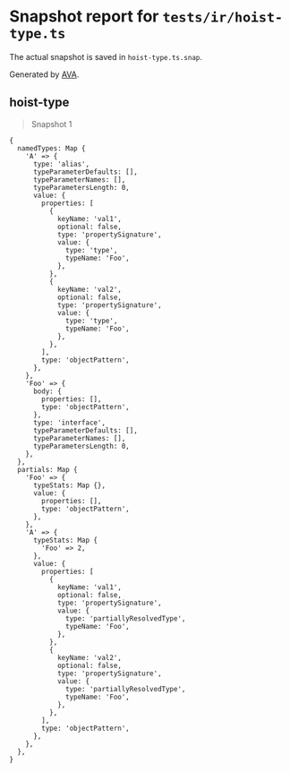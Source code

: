 # Snapshot report for `tests/ir/hoist-type.ts`

The actual snapshot is saved in `hoist-type.ts.snap`.

Generated by [AVA](https://avajs.dev).

## hoist-type

> Snapshot 1

    {
      namedTypes: Map {
        'A' => {
          type: 'alias',
          typeParameterDefaults: [],
          typeParameterNames: [],
          typeParametersLength: 0,
          value: {
            properties: [
              {
                keyName: 'val1',
                optional: false,
                type: 'propertySignature',
                value: {
                  type: 'type',
                  typeName: 'Foo',
                },
              },
              {
                keyName: 'val2',
                optional: false,
                type: 'propertySignature',
                value: {
                  type: 'type',
                  typeName: 'Foo',
                },
              },
            ],
            type: 'objectPattern',
          },
        },
        'Foo' => {
          body: {
            properties: [],
            type: 'objectPattern',
          },
          type: 'interface',
          typeParameterDefaults: [],
          typeParameterNames: [],
          typeParametersLength: 0,
        },
      },
      partials: Map {
        'Foo' => {
          typeStats: Map {},
          value: {
            properties: [],
            type: 'objectPattern',
          },
        },
        'A' => {
          typeStats: Map {
            'Foo' => 2,
          },
          value: {
            properties: [
              {
                keyName: 'val1',
                optional: false,
                type: 'propertySignature',
                value: {
                  type: 'partiallyResolvedType',
                  typeName: 'Foo',
                },
              },
              {
                keyName: 'val2',
                optional: false,
                type: 'propertySignature',
                value: {
                  type: 'partiallyResolvedType',
                  typeName: 'Foo',
                },
              },
            ],
            type: 'objectPattern',
          },
        },
      },
    }
